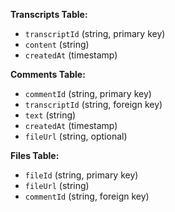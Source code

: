 **Transcripts Table:**
- `transcriptId` (string, primary key)
- `content` (string)
- `createdAt` (timestamp)

**Comments Table:**
- `commentId` (string, primary key)
- `transcriptId` (string, foreign key)
- `text` (string)
- `createdAt` (timestamp)
- `fileUrl` (string, optional)

**Files Table:**
- `fileId` (string, primary key)
- `fileUrl` (string)
- `commentId` (string, foreign key)
